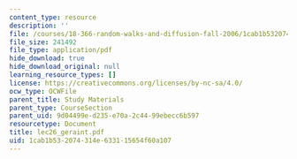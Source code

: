 ```yaml
---
content_type: resource
description: ''
file: /courses/18-366-random-walks-and-diffusion-fall-2006/1cab1b532074314e633115654f60a107_lec26_geraint.pdf
file_size: 241492
file_type: application/pdf
hide_download: true
hide_download_original: null
learning_resource_types: []
license: https://creativecommons.org/licenses/by-nc-sa/4.0/
ocw_type: OCWFile
parent_title: Study Materials
parent_type: CourseSection
parent_uid: 9d04499e-d235-e70a-2c44-99ebecc6b597
resourcetype: Document
title: lec26_geraint.pdf
uid: 1cab1b53-2074-314e-6331-15654f60a107
---
```

